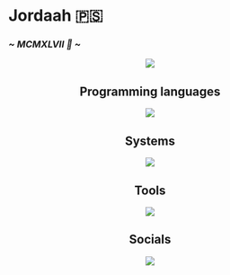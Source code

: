 <div align="left">
  <h1>Jordaah 🇵🇸</h1>
  <h3><i>~ MCMXLVII 🥀 ~</i></h3>
</div>
<div align="center">
<img src="https://github-readme-stats.vercel.app/api/top-langs/?username=jordaah&layout=compact&hide=blue-green%20Notebook&langs_count=6&theme=blue-green&card_width=700">

<h2><strong>Programming languages</strong></h2>
  <img src="https://go-skill-icons.vercel.app/api/icons?i=python,java,html,css,javascript">
  <h2><strong>Systems</strong></h2>
  <img src="https://go-skill-icons.vercel.app/api/icons?i=linux,windows">
  <h2><strong>Tools</strong></h2>
  <img src="https://go-skill-icons.vercel.app/api/icons?i=tomcat,sublime,chromium,wsl,vscode,word,animate">
  <h2><strong>Socials</strong></h2>
  <img src="https://go-skill-icons.vercel.app/api/icons?i=discord,instagram,x">
</div>
